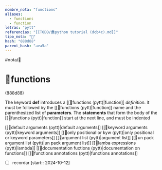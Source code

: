 ```yaml
---
nombre_nota: "functions"
aliases:
  - functions
  - function
letras: "pytt"
referencias: "[[TODO/🏛️python tutorial (dcb4c).md]]"
tipo_nota: "📑"
hash: "888d88"
parent_hash: "aea5a"
---
```


#nota/📑

# 📑functions
<div class="hash">(888d88)</div>

The keyword  __def__ introduces a [[📑functions (pytt)|function]] _definition_. It must be followed by the [[📑functions (pytt)|function]] name and the parenthesized list of __parameters__. The __statements__ that form the body of the [[📑functions (pytt)|function]] start at the next line, and must be indented


[[📑default arguments (pytt)|default arguments]]
[[📑keyword arguments (pytt)|keyword arguments]]
[[📑only positional or kyw  (pytt)|only positional or keyword parameters]]
[[📑argument list (pytt)|argument list]]
[[📑un pack argument list (pytt)|un pack argument list]]
[[📑lamba expressions (pytt)|lambda]]
[[📑documentation fuctions (pytt)|documentation on functions]]
[[📑functions annotations (pytt)|functions annotations]]

- [ ] recordar  [start:: 2024-10-12]